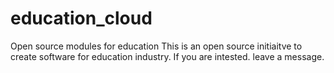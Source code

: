 # education_cloud
Open source modules for education
This is an open source initiaitve to create software for education industry. 
If you are intested. leave a message.
